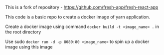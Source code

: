 This is a fork of repository - https://github.com/fresh-app/fresh-react-app

This code is a basic repo to create a docker image of yarn application.

Create a docker image using command `docker build -t <image_name> .` in the root directory

Use sudo `docker run -d -p 8080:80 <image_name>` to spin up a docker image using this image   